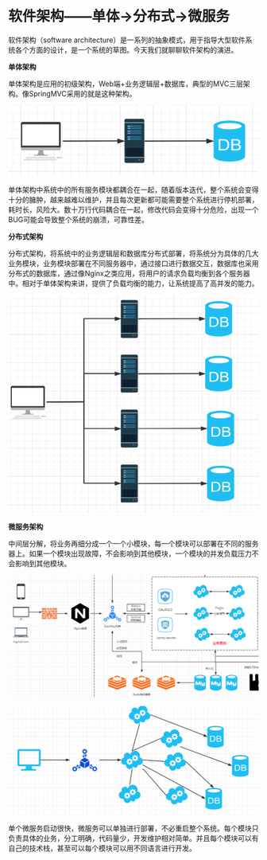 # 软件架构——单体→分布式→微服务

软件架构（software architecture）是一系列的抽象模式，用于指导大型软件系统各个方面的设计，是一个系统的草图。今天我们就聊聊软件架构的演进。

**单体架构**

单体架构是应用的初级架构，Web端+业务逻辑层+数据库，典型的MVC三层架构。像SpringMVC采用的就是这种架构。

![image-20211208203514435](软件架构——单体→分布式→微服务.assets/image-20211208203514435.png)

单体架构中系统中的所有服务模块都耦合在一起，随着版本迭代，整个系统会变得十分的臃肿，越来越难以维护，并且每次更新都可能需要整个系统进行停机部署，耗时长，风险大。数十万行代码耦合在一起，修改代码会变得十分危险，出现一个BUG可能会导致整个系统的崩溃，可靠性差。

**分布式架构**

分布式架构，将系统中的业务逻辑层和数据库分布式部署，将系统分为具体的几大业务模块，业务模块部署在不同服务器中，通过接口进行数据交互，数据库也采用分布式的数据库，通过像Nginx之类应用，将用户的请求负载均衡到各个服务器中。相对于单体架构来讲，提供了负载均衡的能力，让系统提高了高并发的能力。

![image-20211208210355758](软件架构——单体→分布式→微服务.assets/image-20211208210355758.png)

**微服务架构**

中间层分解，将业务再细分成一个一个小模块，每一个模块可以部署在不同的服务器上。如果一个模块出现故障，不会影响到其他模块，一个模块的并发负载压力不会影响到其他模块。

![image-20211208212608038](软件架构——单体→分布式→微服务.assets/image-20211208212608038.png)

![image-20211208211358692](软件架构——单体→分布式→微服务.assets/image-20211208211358692.png)

单个微服务启动很快，微服务可以单独进行部署，不必重启整个系统。每个模块只负责具体的业务，分工明确，代码量少，开发维护相对简单。并且每个模块可以有自己的技术栈，甚至可以每个模块可以用不同语言进行开发。

